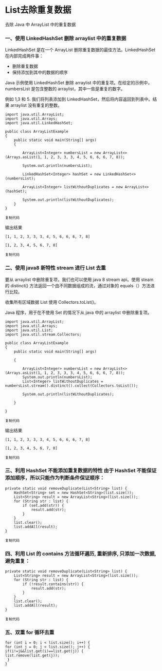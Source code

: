 # List去除重复数据

去除 Java 中 ArrayList 中的重复数据

### 一、使用 LinkedHashSet 删除 arraylist 中的重复数据

LinkedHashSet 是在一个 ArrayList 删除重复数据的最佳方法。LinkedHashSet 在内部完成两件事：

- 删除重复数据
- 保持添加到其中的数据的顺序

Java 示例使用 LinkedHashSet 删除 arraylist 中的重复项。在给定的示例中，numbersList 是包含整数的 arraylist，其中一些是重复的数字。

例如 1,3 和 5. 我们将列表添加到 LinkedHashSet，然后将内容返回到列表中。结果 arraylist 没有重复的整数。

```
import java.util.ArrayList;
import java.util.Arrays;
import java.util.LinkedHashSet;
 
public class ArrayListExample
{
    public static void main(String[] args)
    {
 
        ArrayList<Integer> numbersList = new ArrayList<>(Arrays.asList(1, 1, 2, 3, 3, 3, 4, 5, 6, 6, 6, 7, 8));
 
        System.out.println(numbersList);
 
        LinkedHashSet<Integer> hashSet = new LinkedHashSet<>(numbersList);
 
        ArrayList<Integer> listWithoutDuplicates = new ArrayList<>(hashSet);
 
        System.out.println(listWithoutDuplicates);
    }
}

复制代码
```

输出结果

```
[1, 1, 2, 3, 3, 3, 4, 5, 6, 6, 6, 7, 8]
 
[1, 2, 3, 4, 5, 6, 7, 8]

复制代码
```

### 二、使用 java8 新特性 stream 进行 List 去重

要从 arraylist 中删除重复项，我们也可以使用 java 8 stream api。使用 steam 的 distinct() 方法返回一个由不同数据组成的流，通过对象的 equals（）方法进行比较。

收集所有区域数据 List 使用 Collectors.toList()。

Java 程序，用于在不使用 Set 的情况下从 java 中的 arraylist 中删除重复项。

```
import java.util.ArrayList;
import java.util.Arrays;
import java.util.List;
import java.util.stream.Collectors;
 
public class ArrayListExample
{
    public static void main(String[] args)
 
    {
 
        ArrayList<Integer> numbersList = new ArrayList<>(Arrays.asList(1, 1, 2, 3, 3, 3, 4, 5, 6, 6, 6, 7, 8));
        System.out.println(numbersList);
        List<Integer> listWithoutDuplicates = numbersList.stream().distinct().collect(Collectors.toList());
 
        System.out.println(listWithoutDuplicates);
 
    }
 
}

复制代码
```

输出结果

```
[1, 1, 2, 3, 3, 3, 4, 5, 6, 6, 6, 7, 8]
 
[1, 2, 3, 4, 5, 6, 7, 8]

复制代码
```

### 三、利用 HashSet 不能添加重复数据的特性 由于 HashSet 不能保证添加顺序，所以只能作为判断条件保证顺序：

```
private static void removeDuplicate(List<String> list) {
    HashSet<String> set = new HashSet<String>(list.size());
    List<String> result = new ArrayList<String>(list.size());
    for (String str : list) {
        if (set.add(str)) {
            result.add(str);
        }
    }
    list.clear();
    list.addAll(result);
}

复制代码
```

### 四、利用 List 的 contains 方法循环遍历, 重新排序, 只添加一次数据, 避免重复：

```
private static void removeDuplicate(List<String> list) {
    List<String> result = new ArrayList<String>(list.size());
    for (String str : list) {
        if (!result.contains(str)) {
            result.add(str);
        }
    }
    list.clear();
    list.addAll(result);
}

复制代码
```

### 五、双重 for 循环去重

```
for (int i = 0; i < list.size(); i++) { 
for (int j = 0; j < list.size(); j++) { 
if(i!=j&&list.get(i)==list.get(j)) { 
list.remove(list.get(j)); 
 } 
} 
```